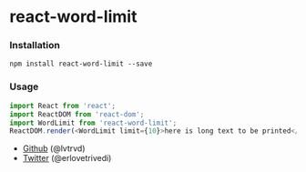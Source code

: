 # react-word-limit


### Installation


```
npm install react-word-limit --save
```

### Usage

```javascript
import React from 'react';
import ReactDOM from 'react-dom';
import WordLimit from 'react-word-limit';
ReactDOM.render(<WordLimit limit={10}>here is long text to be printed</WordLimit>, document.getElementById('page'));
```
 * [Github](http://github.com/lvtrvd) (@lvtrvd)
 * [Twitter](http://twitter.com/erlovetrivedi) (@erlovetrivedi)
